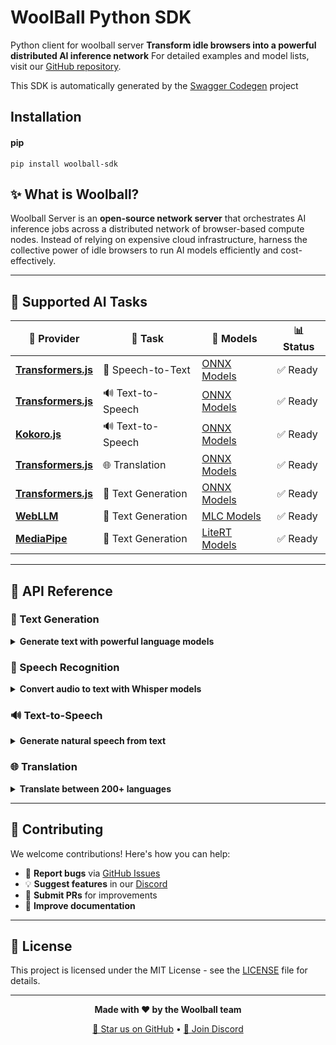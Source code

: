# WoolBall Python SDK

Python client for woolball server
**Transform idle browsers into a powerful distributed AI inference network**  For detailed examples and model lists, visit our [GitHub repository](https://github.com/woolball-xyz/woolball-server).

This SDK is automatically generated by the [Swagger Codegen](https://github.com/swagger-api/swagger-codegen) project

## Installation

#### pip

```shell
pip install woolball-sdk
```

## ✨ What is Woolball?

Woolball Server is an **open-source network server** that orchestrates AI inference jobs across a distributed network of browser-based compute nodes. Instead of relying on expensive cloud infrastructure, harness the collective power of idle browsers to run AI models efficiently and cost-effectively.

---

## 🎯 Supported AI Tasks

<table>
<thead>
<tr>
<th>🔧 Provider</th>
<th>🎯 Task</th>
<th>🤖 Models</th>
<th>📊 Status</th>
</tr>
</thead>
<tbody>
<tr>
<td><strong><a href="https://github.com/huggingface/transformers.js">Transformers.js</a></strong></td>
<td>🎤 Speech-to-Text</td>
<td><a href="https://huggingface.co/models?pipeline_tag=automatic-speech-recognition&library=transformers.js&sort=trending">ONNX Models</a></td>
<td>✅ Ready</td>
</tr>
<tr>
<td><strong><a href="https://github.com/huggingface/transformers.js">Transformers.js</a></strong></td>
<td>🔊 Text-to-Speech</td>
<td><a href="https://huggingface.co/models?pipeline_tag=text-to-speech&library=transformers.js&sort=trending&search=mms">ONNX Models</a></td>
<td>✅ Ready</td>
</tr>
<tr>
<td><strong><a href="https://github.com/hexgrad/kokoro">Kokoro.js</a></strong></td>
<td>🔊 Text-to-Speech</td>
<td><a href="https://huggingface.co/onnx-community/Kokoro-82M-v1.0-ONNX">ONNX Models</a></td>
<td>✅ Ready</td>
</tr>
<tr>
<td><strong><a href="https://github.com/huggingface/transformers.js">Transformers.js</a></strong></td>
<td>🌐 Translation</td>
<td><a href="https://huggingface.co/models?pipeline_tag=translation&library=transformers.js&sort=trending">ONNX Models</a></td>
<td>✅ Ready</td>
</tr>
<tr>
<td><strong><a href="https://github.com/huggingface/transformers.js">Transformers.js</a></strong></td>
<td>📝 Text Generation</td>
<td><a href="https://huggingface.co/models?pipeline_tag=text-generation&library=transformers.js&sort=trending">ONNX Models</a></td>
<td>✅ Ready</td>
</tr>
<tr>
<td><strong><a href="https://github.com/mlc-ai/web-llm">WebLLM</a></strong></td>
<td>📝 Text Generation</td>
<td><a href="https://mlc.ai/models">MLC Models</a></td>
<td>✅ Ready</td>
</tr>
<tr>
<td><strong><a href="https://ai.google.dev/edge/mediapipe/solutions/guide">MediaPipe</a></strong></td>
<td>📝 Text Generation</td>
<td><a href="https://ai.google.dev/edge/mediapipe/solutions/genai/llm_inference#models">LiteRT Models</a></td>
<td>✅ Ready</td>
</tr>
</tbody>
</table>

---


## 📖 API Reference

### 📖 Text Generation

<details>
<summary><strong>Generate text with powerful language models</strong></summary>

#### 🤗 Transformers.js Provider

**🤖 Available Models**

| Model | Quantization | Description |
|-------|--------------|-------------|
| `HuggingFaceTB/SmolLM2-135M-Instruct` | `fp16` | Compact model for basic text generation |
| `HuggingFaceTB/SmolLM2-360M-Instruct` | `q4` | Balanced performance and size |
| `Mozilla/Qwen2.5-0.5B-Instruct` | `q4` | Efficient model for general tasks |
| `onnx-community/Qwen2.5-Coder-0.5B-Instruct` | `q8` | Specialized for code generation |

#### 💡 Example Usage

```python
import json
from swagger_client import ApiClient, TextGenerationApi

# Configure the API client
api_client = ApiClient()
api_client.host = 'http://localhost:9002'
text_generation_api = TextGenerationApi(api_client)

# Text generation with Transformers.js
input_data = json.dumps([
    {"role": "system", "content": "You are a helpful assistant."},
    {"role": "user", "content": "What is the capital of Brazil?"}
])

response = text_generation_api.text_generation(
    provider='transformers',
    model='HuggingFaceTB/SmolLM2-135M-Instruct',
    input=input_data,
    top_k=50,
    top_p=1.0,
    temperature=0.7,
    repetition_penalty=1.0,
    dtype='fp16',
    max_length=20,
    max_new_tokens=250,
    min_length=0,
    min_new_tokens=None,
    do_sample=True,
    num_beams=1,
    no_repeat_ngram_size=0,
    context_window_size=None,
    sliding_window_size=None,
    attention_sink_size=None,
    frequency_penalty=None,
    presence_penalty=None,
    bos_token_id=None,
    max_tokens=None,
    random_seed=None
)
print('Response:', response)
```

#### ⚙️ Parameters

| Parameter | Type | Default | Description |
|-----------|------|---------|-------------|
| `model` | string | - | 🤖 Model ID (e.g., "HuggingFaceTB/SmolLM2-135M-Instruct") |
| `dtype` | string | - | 🔧 Quantization level (e.g., "fp16", "q4") |
| `max_length` | number | 20 | 📏 Maximum length the generated tokens can have (includes input prompt) |
| `max_new_tokens` | number | null | 🆕 Maximum number of tokens to generate, ignoring prompt length |
| `min_length` | number | 0 | 📐 Minimum length of the sequence to be generated (includes input prompt) |
| `min_new_tokens` | number | null | 🔢 Minimum numbers of tokens to generate, ignoring prompt length |
| `do_sample` | boolean | false | 🎲 Whether to use sampling; use greedy decoding otherwise |
| `num_beams` | number | 1 | 🔍 Number of beams for beam search. 1 means no beam search |
| `temperature` | number | 1.0 | 🌡️ Value used to modulate the next token probabilities |
| `top_k` | number | 50 | 🔝 Number of highest probability vocabulary tokens to keep for top-k-filtering |
| `top_p` | number | 1.0 | 📊 If < 1, only tokens with probabilities adding up to top_p or higher are kept |
| `repetition_penalty` | number | 1.0 | 🔄 Parameter for repetition penalty. 1.0 means no penalty |
| `no_repeat_ngram_size` | number | 0 | 🚫 If > 0, all ngrams of that size can only occur once |

---

#### 🤖 WebLLM Provider

**🤖 Available Models**

| Model | Description |
|-------|-------------|
| `DeepSeek-R1-Distill-Qwen-7B-q4f16_1-MLC` | DeepSeek R1 distilled model with reasoning capabilities |
| `DeepSeek-R1-Distill-Llama-8B-q4f16_1-MLC` | DeepSeek R1 distilled Llama-based model |
| `SmolLM2-1.7B-Instruct-q4f32_1-MLC` | Compact instruction-following model |
| `Llama-3.1-8B-Instruct-q4f32_1-MLC` | Meta's Llama 3.1 8B instruction model |
| `Qwen3-8B-q4f32_1-MLC` | Alibaba's Qwen3 8B model |

#### 💡 Example Usage

```python
import json
from swagger_client import ApiClient, TextGenerationApi

# Configure the API client
api_client = ApiClient()
api_client.host = 'http://localhost:9002'
text_generation_api = TextGenerationApi(api_client)

# Text generation with WebLLM
input_data = json.dumps([
    {"role": "system", "content": "You are a helpful assistant."},
    {"role": "user", "content": "What is the capital of Brazil?"}
])

response = text_generation_api.text_generation(
    provider='webllm',
    model='DeepSeek-R1-Distill-Qwen-7B-q4f16_1-MLC',
    input=input_data,
    top_k=None,
    top_p=0.95,
    temperature=0.7,
    repetition_penalty=None,
    dtype=None,
    max_length=None,
    max_new_tokens=None,
    min_length=None,
    min_new_tokens=None,
    do_sample=None,
    num_beams=None,
    no_repeat_ngram_size=None,
    context_window_size=None,
    sliding_window_size=None,
    attention_sink_size=None,
    frequency_penalty=None,
    presence_penalty=None,
    bos_token_id=None,
    max_tokens=None,
    random_seed=None
)
print('Response:', response)
```

#### ⚙️ Parameters

| Parameter | Type | Description |
|-----------|------|-------------|
| `model` | string | 🤖 Model ID from MLC (e.g., "DeepSeek-R1-Distill-Qwen-7B-q4f16_1-MLC") |
| `provider` | string | 🔧 Must be set to "webllm" when using WebLLM models |
| `context_window_size` | number | 🪟 Size of the context window for the model |
| `sliding_window_size` | number | 🔄 Size of the sliding window for attention |
| `attention_sink_size` | number | 🎯 Size of the attention sink |
| `repetition_penalty` | number | 🔄 Penalty for repeating tokens |
| `frequency_penalty` | number | 📊 Penalty for token frequency |
| `presence_penalty` | number | 👁️ Penalty for token presence |
| `top_p` | number | 📈 If < 1, only tokens with probabilities adding up to top_p or higher are kept |
| `temperature` | number | 🌡️ Value used to modulate the next token probabilities |
| `bos_token_id` | number | 🏁 Beginning of sequence token ID (optional) |

---

#### 📱 MediaPipe Provider

**🤖 Available Models**

| Model | Device Type | Description |
|-------|-------------|-------------|
| `https://woolball.sfo3.cdn.digitaloceanspaces.com/gemma2-2b-it-cpu-int8.task` | CPU | Gemma2 2B model optimized for CPU inference |
| `https://woolball.sfo3.cdn.digitaloceanspaces.com/gemma2-2b-it-gpu-int8.bin` | GPU | Gemma2 2B model optimized for GPU inference |
| `https://woolball.sfo3.cdn.digitaloceanspaces.com/gemma3-1b-it-int4.task` | CPU/GPU | Gemma3 1B model with INT4 quantization |
| `https://woolball.sfo3.cdn.digitaloceanspaces.com/gemma3-4b-it-int4-web.task` | Web | Gemma3 4B model optimized for web deployment |

#### 💡 Example Usage

```python
import json
from swagger_client import ApiClient, TextGenerationApi

# Configure the API client
api_client = ApiClient()
api_client.host = 'http://localhost:9002'
text_generation_api = TextGenerationApi(api_client)

# Text generation with MediaPipe
input_data = json.dumps([
    {"role": "system", "content": "You are a helpful assistant."},
    {"role": "user", "content": "Explain quantum computing in simple terms."}
])

response = text_generation_api.text_generation(
    provider='mediapipe',
    model='https://woolball.sfo3.cdn.digitaloceanspaces.com/gemma3-1b-it-int4.task',
    input=input_data,
    top_k=40,
    top_p=None,
    temperature=0.7,
    repetition_penalty=None,
    dtype=None,
    max_length=None,
    max_new_tokens=None,
    min_length=None,
    min_new_tokens=None,
    do_sample=None,
    num_beams=None,
    no_repeat_ngram_size=None,
    context_window_size=None,
    sliding_window_size=None,
    attention_sink_size=None,
    frequency_penalty=None,
    presence_penalty=None,
    bos_token_id=None,
    max_tokens=500,
    random_seed=12345
)
print('Response:', response)
```

#### ⚙️ Parameters

| Parameter | Type | Description |
|-----------|------|-------------|
| `model` | string | 🤖 Model ID for MediaPipe LiteRT models on DigitalOcean Spaces |
| `provider` | string | 🔧 Must be set to "mediapipe" when using MediaPipe models |
| `maxTokens` | number | 🔢 Maximum number of tokens to generate |
| `randomSeed` | number | 🎲 Random seed for reproducible results |
| `topK` | number | 🔝 Number of highest probability vocabulary tokens to keep for top-k-filtering |
| `temperature` | number | 🌡️ Value used to modulate the next token probabilities |

</details>

### 🎤 Speech Recognition

<details>
<summary><strong>Convert audio to text with Whisper models</strong></summary>

#### 🤖 Available Models

| Model | Quantization | Description |
|-------|--------------|-------------|
| `onnx-community/whisper-large-v3-turbo_timestamped` | `q4` | 🎯 High accuracy with timestamps |
| `onnx-community/whisper-small` | `q4` | ⚡ Fast processing |

#### 💡 Example Usage

```python
import swagger_client
from swagger_client.rest import ApiException

# Configure the API client
api_client = swagger_client.ApiClient()
api_client.host = 'http://localhost:9002'
speech_recognition_api = swagger_client.SpeechRecognitionApi(api_client)

# 📁 Local file
with open('/path/to/your/file.mp3', 'rb') as audio_file:
    audio_data = audio_file.read()

response = speech_recognition_api.speech_recognition(
    input=audio_data,
    model='onnx-community/whisper-large-v3-turbo_timestamped',
    dtype='q4',
    language='en',
    task=None,
    return_timestamps=True,
    chunk_length_s=None,
    stride_length_s=None,
    force_full_sequences=None,
    stream=False,
    num_frames=None
)
print('Transcription:', response)

# 🔗 URL example
url_response = speech_recognition_api.speech_recognition(
    input='https://example.com/audio.mp3',
    model='onnx-community/whisper-large-v3-turbo_timestamped',
    dtype='q4',
    language='en',
    task=None,
    return_timestamps=True,
    chunk_length_s=None,
    stride_length_s=None,
    force_full_sequences=None,
    stream=False,
    num_frames=None
)
print('URL Transcription:', url_response)
```

#### ⚙️ Parameters

| Parameter | Type | Description |
|-----------|------|-------------|
| `model` | string | 🤖 Model ID from Hugging Face (e.g., "onnx-community/whisper-large-v3-turbo_timestamped") |
| `dtype` | string | 🔧 Quantization level (e.g., "q4") |
| `return_timestamps` | boolean \| 'word' | ⏰ Return timestamps ("word" for word-level). Default is `false`. |
| `stream` | boolean | 📡 Stream results in real-time. Default is `false`. |
| `chunk_length_s` | number | 📏 Length of audio chunks to process in seconds. Default is `0` (no chunking). |
| `stride_length_s` | number | 🔄 Length of overlap between consecutive audio chunks in seconds. If not provided, defaults to `chunk_length_s / 6`. |
| `force_full_sequences` | boolean | 🎯 Whether to force outputting full sequences or not. Default is `false`. |
| `language` | string | 🌍 Source language (auto-detect if null). Use this to potentially improve performance if the source language is known. |
| `task` | null \| 'transcribe' \| 'translate' | 🎯 The task to perform. Default is `null`, meaning it should be auto-detected. |
| `num_frames` | number | 🎬 The number of frames in the input audio. |

</details>

### 🔊 Text-to-Speech

<details>
<summary><strong>Generate natural speech from text</strong></summary>

#### 🤗 Transformers.js (MMS Models)

**🤖 Available Models**

| Language | Model | Flag |
|----------|-------|------|
| English | `Xenova/mms-tts-eng` | 🇺🇸 |
| Spanish | `Xenova/mms-tts-spa` | 🇪🇸 |
| French | `Xenova/mms-tts-fra` | 🇫🇷 |
| German | `Xenova/mms-tts-deu` | 🇩🇪 |
| Portuguese | `Xenova/mms-tts-por` | 🇵🇹 |
| Russian | `Xenova/mms-tts-rus` | 🇷🇺 |
| Arabic | `Xenova/mms-tts-ara` | 🇸🇦 |
| Korean | `Xenova/mms-tts-kor` | 🇰🇷 |

#### 💡 Example Usage

```python
from swagger_client import ApiClient, TextToSpeechApi

# Configure the API client
api_client = ApiClient()
api_client.host = 'http://localhost:9002'
text_to_speech_api = TextToSpeechApi(api_client)

# Text-to-speech with MMS
response = text_to_speech_api.text_to_speech(
    input='Hello, this is a test for text to speech.',
    model='Xenova/mms-tts-eng',
    dtype='q8',
    stream=False,
    voice=None
)
print('Audio generated:', response)

# Streaming example
stream_response = text_to_speech_api.text_to_speech(
    input='Hello, this is a test for streaming text to speech.',
    model='Xenova/mms-tts-eng',
    dtype='q8',
    stream=True,
    voice=None
)
print('Streaming audio:', stream_response)
```

#### ⚙️ Parameters

| Parameter | Type | Description | Required For |
|-----------|------|-------------|--------------|
| `model` | string | 🤖 Model ID | All providers |
| `dtype` | string | 🔧 Quantization level (e.g., "q8") | All providers |
| `stream` | boolean | 📡 Whether to stream the audio response. Default is `false`. | All providers |

---

#### 🐱 Kokoro (Premium Voices)

**🤖 Available Models**

| Model | Quantization | Description |
|-------|--------------|-------------|
| `onnx-community/Kokoro-82M-ONNX` | `q8` | High-quality English TTS with multiple voices |
| `onnx-community/Kokoro-82M-v1.0-ONNX` | `q8` | Alternative Kokoro model version |

#### 💡 Example Usage

```python
from swagger_client import ApiClient, TextToSpeechApi

# Configure the API client
api_client = ApiClient()
api_client.host = 'http://localhost:9002'
text_to_speech_api = TextToSpeechApi(api_client)

# Text-to-speech with Kokoro
response = text_to_speech_api.text_to_speech(
    input='Hello, this is a test using Kokoro voices.',
    model='onnx-community/Kokoro-82M-ONNX',
    dtype='q8',
    stream=False,
    voice='af_nova'
)
print('Kokoro audio generated:', response)

# Streaming example
stream_response = text_to_speech_api.text_to_speech(
    input='Hello, this is a test using Kokoro voices with streaming.',
    model='onnx-community/Kokoro-82M-ONNX',
    dtype='q8',
    stream=True,
    voice='af_nova'
)
print('Streaming Kokoro audio:', stream_response)
```

#### ⚙️ Parameters

| Parameter | Type | Description | Required For |
|-----------|------|-------------|--------------|
| `model` | string | 🤖 Model ID | Required |
| `dtype` | string | 🔧 Quantization level (e.g., "q8") | Required |
| `voice` | string | 🎭 Voice ID (see below) | Required |
| `stream` | boolean | 📡 Whether to stream the audio response. Default is `false`. | Optional |

**🎭 Available Voice Options**

**🇺🇸 American Voices**
- 👩 **Female**: `af_heart`, `af_alloy`, `af_aoede`, `af_bella`, `af_jessica`, `af_nova`, `af_sarah`
- 👨 **Male**: `am_adam`, `am_echo`, `am_eric`, `am_liam`, `am_michael`, `am_onyx`

**🇬🇧 British Voices**
- 👩 **Female**: `bf_emma`, `bf_isabella`, `bf_alice`, `bf_lily`
- 👨 **Male**: `bm_george`, `bm_lewis`, `bm_daniel`, `bm_fable`

</details>

### 🌐 Translation

<details>
<summary><strong>Translate between 200+ languages</strong></summary>

#### 🤖 Available Models

| Model | Quantization | Description |
|-------|--------------|-------------|
| `Xenova/nllb-200-distilled-600M` | `q8` | 🌍 Multilingual translation model supporting 200+ languages |

#### 💡 Example Usage

```python
from swagger_client import ApiClient, TranslationApi

# Configure the API client
api_client = ApiClient()
api_client.host = 'http://localhost:9002'
translation_api = TranslationApi(api_client)

# Translation example
response = translation_api.translation(
    model='Xenova/nllb-200-distilled-600M',
    dtype='q8',
    input='Hello, how are you today?',
    src_lang='eng_Latn',
    tgt_lang='por_Latn'
)
print('Translation:', response)
```

#### 🌍 Language Support
Uses [FLORES200 format](https://github.com/facebookresearch/flores/blob/main/flores200/README.md#languages-in-flores-200) - supports 200+ languages!

#### ⚙️ Parameters

| Parameter | Type | Description |
|-----------|------|-------------|
| `model` | string | 🤖 Model ID (e.g., "Xenova/nllb-200-distilled-600M") |
| `dtype` | string | 🔧 Quantization level (e.g., "q8") |
| `srcLang` | string | 🌍 Source language code in FLORES200 format (e.g., "eng_Latn") |
| `tgtLang` | string | 🌍 Target language code in FLORES200 format (e.g., "por_Latn") |

</details>

---


## 🤝 Contributing

We welcome contributions! Here's how you can help:

- 🐛 **Report bugs** via [GitHub Issues](https://github.com/woolball-xyz/woolball-server/issues)
- 💡 **Suggest features** in our [Discord](https://discord.gg/xbSmMfmwWW)
- 🔧 **Submit PRs** for improvements
- 📖 **Improve documentation**

---

## 📄 License

This project is licensed under the  MIT License - see the [LICENSE](LICENSE) file for details.

---

<div align="center">

**Made with ❤️ by the Woolball team**

[🌟 Star us on GitHub](https://github.com/woolball-xyz/woolball-server) • [💬 Join Discord](https://discord.gg/xbSmMfmwWW)

</div>